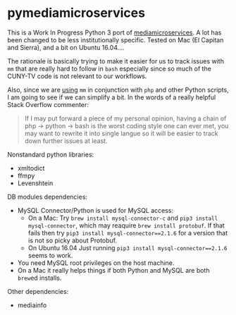 # pymediamicroservices

This is a Work In Progress Python 3 port of [mediamicroservices](https://github.com/mediamicroservices/mm). A lot has been changed to be less institutionally specific.  Tested on Mac (El Capitan and Sierra), and a bit on Ubuntu 16.04....

The rationale is basically trying to make it easier for us to track issues with `mm` that are really hard to follow in `bash` especially since so much of the CUNY-TV code is not relevant to our workflows. 

Also, since we are [using](https://github.com/BAM-PFA/ingestfiles) `mm` in conjunction with `php` and other Python scripts, I am going to see if we can simplify a bit. In the words of a really helpful Stack Overflow commenter:

> If I may put forward a piece of my personal opinion, having a chain of php -> python -> bash is the worst coding style one can ever met, you may want to rewrite it into single langue so it will be easier to track down further issues at least.

Nonstandard python libraries:
* xmltodict
* ffmpy
* Levenshtein

DB modules dependencies: 

* MySQL Connector/Python is used for MySQL access:
    * On a Mac: Try `brew install mysql-connector-c` and `pip3 install mysql-connector`, which may reaquire `brew install protobuf`. If that fails then try `pip3 install mysql-connector==2.1.6` for a version that is not so picky about Protobuf.
    * On Ubuntu 16.04 Just running `pip3 install mysql-connector==2.1.6` seems to work.
* You need MySQL root privileges on the host machine.
* On a Mac it really helps things if both Python and MySQL are both `brew`ed installs.

Other dependencies:
* mediainfo

